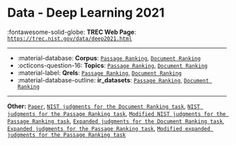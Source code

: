 # Data - Deep Learning 2021 

:fontawesome-solid-globe: **TREC Web Page**: [`https://trec.nist.gov/data/deep2021.html`](https://trec.nist.gov/data/deep2021.html)

---

- :material-database: **Corpus**: [`Passage Ranking`](https://microsoft.github.io/msmarco/TREC-Deep-Learning-2021#passage-ranking-dataset), [`Document Ranking`](https://microsoft.github.io/msmarco/TREC-Deep-Learning-2021#document-ranking-dataset)
- :octicons-question-16: **Topics**: [`Passage Ranking`](https://microsoft.github.io/msmarco/TREC-Deep-Learning-2021#passage-ranking-dataset), [`Document Ranking`](https://microsoft.github.io/msmarco/TREC-Deep-Learning-2021#document-ranking-dataset)
- :material-label: **Qrels**: [`Passage Ranking`](https://microsoft.github.io/msmarco/TREC-Deep-Learning-2021#passage-ranking-dataset), [`Document Ranking`](https://microsoft.github.io/msmarco/TREC-Deep-Learning-2021#document-ranking-dataset)
- :material-database-outline: **ir_datasets**: [`Passage Ranking`](https://ir-datasets.com/msmarco-passage-v2.html#msmarco-passage-v2/trec-dl-2021), [`Document Ranking`](https://ir-datasets.com/msmarco-document-v2.html#msmarco-document-v2/trec-dl-2021)


---

**Other:** [`Paper`](https://arxiv.org/abs/1611.09268), [`NIST judgments for the Document Ranking task`](https://trec.nist.gov/data/deep/2021.qrels.docs.final.txt), [`NIST judgments for the Passage Ranking task`](https://trec.nist.gov/data/deep/2021.qrels.pass.final.txt), [`Modified NIST judgments for the Passage Ranking task`](https://trec.nist.gov/data/deep/2021.qrels.pass.final-no1.txt), [`Expanded judgments for the Document Ranking task`](https://trec.nist.gov/data/deep/2021.qrels.docs.expanded.txt), [`Expanded judgments for the Passage Ranking task`](https://trec.nist.gov/data/deep/2021.qrels.pass.expanded.txt), [`Modified expanded judgments for the Passage Ranking task`](https://trec.nist.gov/data/deep/2021.qrels.pass.expanded-no1.txt)
